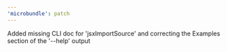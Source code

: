 ```yaml
---
'microbundle': patch
---
```


Added missing CLI doc for 'jsxImportSource' and correcting the Examples section of the '--help' output
